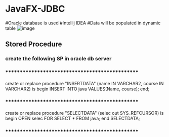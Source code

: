# JavaFX-JDBC
#Oracle database is used
#Intellij IDEA
#Data will be populated in dynamic table
![image](https://user-images.githubusercontent.com/21217148/210169681-cfa90e12-7694-491a-84ae-2ec508f07f24.png)
## Stored Procedure
### create the following SP in oracle db server
### **********************************************
 create or replace procedure "INSERTDATA"
 (name IN VARCHAR2,
 course IN VARCHAR2)
 is
 begin
 INSERT INTO java VALUES(Name, course);
 end;
### **********************************************
 create or replace procedure "SELECTDATA"
    (selec  out SYS_REFCURSOR)
is
 begin
   OPEN selec FOR
 SELECT * FROM java;
 end SELECTDATA;
### **********************************************

